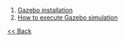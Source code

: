 1. [Gazebo installation](op3_gazebo_installation.md)
2. [How to execute Gazebo simulation](op3_how_to_execute_gazebo_simulation.md)


[&lt;&lt; Back](OP3_User's_Guide.md)

[Gazebo installation]:op3_gazebo_installation.md
[How to execute Gazebo simulation]:op3_how_to_execute_gazebo_simulation.md
